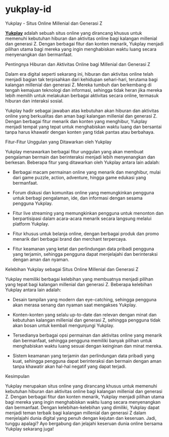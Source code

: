 # yukplay-id
Yukplay - Situs Online Millenial dan Generasi Z

[**Yukplay**](https://34.87.112.87/) adalah sebuah situs online yang dirancang khusus untuk memenuhi kebutuhan hiburan dan aktivitas online bagi kalangan millenial dan generasi Z. Dengan berbagai fitur dan konten menarik, Yukplay menjadi pilihan utama bagi mereka yang ingin menghabiskan waktu luang secara menyenangkan dan bermanfaat.


Pentingnya Hiburan dan Aktivitas Online bagi Millenial dan Generasi Z



Dalam era digital seperti sekarang ini, hiburan dan aktivitas online telah menjadi bagian tak terpisahkan dari kehidupan sehari-hari, terutama bagi kalangan millenial dan generasi Z. Mereka tumbuh dan berkembang di tengah kemajuan teknologi dan informasi, sehingga tidak heran jika mereka lebih memilih untuk melakukan berbagai aktivitas secara online, termasuk hiburan dan interaksi sosial.



Yukplay hadir sebagai jawaban atas kebutuhan akan hiburan dan aktivitas online yang berkualitas dan aman bagi kalangan millenial dan generasi Z. Dengan berbagai fitur menarik dan konten yang menghibur, Yukplay menjadi tempat yang tepat untuk menghabiskan waktu luang dan bersantai tanpa harus khawatir dengan konten yang tidak pantas atau berbahaya.



Fitur-Fitur Unggulan yang Ditawarkan oleh Yukplay



Yukplay menawarkan berbagai fitur unggulan yang akan membuat pengalaman bermain dan berinteraksi menjadi lebih menyenangkan dan berkesan. Beberapa fitur yang ditawarkan oleh Yukplay antara lain adalah:



- Berbagai macam permainan online yang menarik dan menghibur, mulai dari game puzzle, action, adventure, hingga game edukasi yang bermanfaat.

- Forum diskusi dan komunitas online yang memungkinkan pengguna untuk berbagi pengalaman, ide, dan informasi dengan sesama pengguna Yukplay.

- Fitur live streaming yang memungkinkan pengguna untuk menonton dan berpartisipasi dalam acara-acara menarik secara langsung melalui platform Yukplay.

- Fitur khusus untuk belanja online, dengan berbagai produk dan promo menarik dari berbagai brand dan merchant terpercaya.

- Fitur keamanan yang ketat dan perlindungan data pribadi pengguna yang terjamin, sehingga pengguna dapat menjelajahi dan berinteraksi dengan aman dan nyaman.



Kelebihan Yukplay sebagai Situs Online Millenial dan Generasi Z



Yukplay memiliki berbagai kelebihan yang membuatnya menjadi pilihan yang tepat bagi kalangan millenial dan generasi Z. Beberapa kelebihan Yukplay antara lain adalah:



- Desain tampilan yang modern dan eye-catching, sehingga pengguna akan merasa senang dan nyaman saat mengakses Yukplay.

- Konten-konten yang selalu up-to-date dan relevan dengan minat dan kebutuhan kalangan millenial dan generasi Z, sehingga pengguna tidak akan bosan untuk kembali mengunjungi Yukplay.

- Tersedianya berbagai opsi permainan dan aktivitas online yang menarik dan bermanfaat, sehingga pengguna memiliki banyak pilihan untuk menghabiskan waktu luang sesuai dengan keinginan dan minat mereka.

- Sistem keamanan yang terjamin dan perlindungan data pribadi yang kuat, sehingga pengguna dapat berinteraksi dan bermain dengan aman tanpa khawatir akan hal-hal negatif yang dapat terjadi.



Kesimpulan



Yukplay merupakan situs online yang dirancang khusus untuk memenuhi kebutuhan hiburan dan aktivitas online bagi kalangan millenial dan generasi Z. Dengan berbagai fitur dan konten menarik, Yukplay menjadi pilihan utama bagi mereka yang ingin menghabiskan waktu luang secara menyenangkan dan bermanfaat. Dengan kelebihan-kelebihan yang dimiliki, Yukplay dapat menjadi teman terbaik bagi kalangan millenial dan generasi Z dalam menjelajahi dunia digital yang penuh dengan kejutan dan keseruan. Jadi, tunggu apalagi? Ayo bergabung dan jelajahi keseruan dunia online bersama Yukplay sekarang juga!
